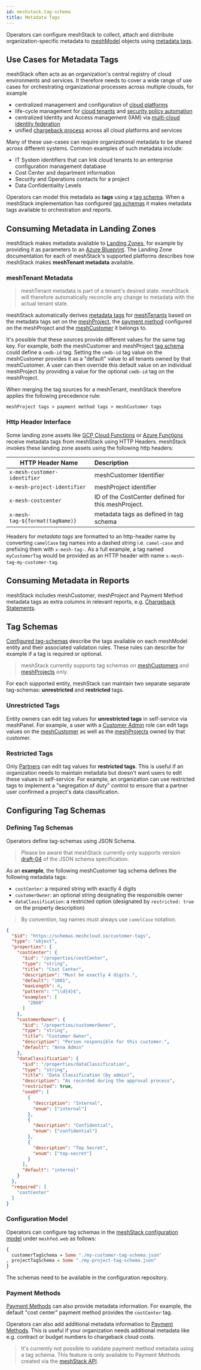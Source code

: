 ```yaml
---
id: meshstack.tag-schema
title: Metadata Tags
---
```


Operators can configure meshStack to collect, attach and distribute organization-specific metadata to [meshModel](meshcloud.index.md) objects using [metadata tags](./meshcloud.tag-schema.md).

## Use Cases for Metadata Tags

meshStack often acts as an organization's central registry of cloud environments and services. It therefore needs to cover
a wide range of use cases for orchestrating organizational processes across multiple clouds, for example

- centralized management and configuration of [cloud platforms](./meshcloud.platform-location.md)
- life-cycle management for [cloud tenants](meshcloud.tenant.md) and [security policy automation](./meshcloud.landing-zones.md)
- centralized Identity and Access management (IAM) via [multi-cloud identity federation](meshstack.identity-federation.md)
- unified [chargeback process](./meshcloud.project-metering.md) across all cloud platforms and services

Many of these use-cases can require organizational metadata to be shared across different systems. Common examples of
such metadata include:

- IT System identifiers that can link cloud tenants to an enterprise configuration management database
- Cost Center and department information
- Security and Operations contacts for a project
- Data Confidentiality Levels

Operators can model this metadata as **tags** using a [tag schema](#tag-schemas). When a meshStack implementation has configured [tag schemas](#tag-schemas) it makes metadata tags available to orchestration and reports.

## Consuming Metadata in Landing Zones

meshStack makes metadata available to [Landing Zones](./meshcloud.landing-zones.md), for example by providing it as parameters to an [Azure Blueprint](meshstack.azure.landing-zones.md). The Landing Zone documentation for each of meshStack's supported platforms describes how meshStack makes **meshTenant metadata** available.

### meshTenant Metadata

> meshTenant metadata is part of a tenant's desired state. meshStack will therefore automatically reconcile any change to metadata with the actual tenant state.

meshStack automatically derives [metadata tags](./meshcloud.tag-schema.md) for [meshTenants](./meshcloud.tenant.md) based on the metadata tags set on the [meshProject](./meshcloud.project.md), the [payment method](./meshcloud.project-metering.md#payment-methods) configured on the meshProject and
the [meshCustomer](./meshcloud.customer.md) it belongs to.

It's possible that these sources provide different values for the same tag key. For example, both the meshCustomer and
meshProject [tag schema](#tag-schemas) could define a `cmdb-id` tag. Setting the `cmdb-id` tag value on the
meshCustomer provides it as a "default" value to all tenants owned by that meshCustomer. A user can then override
this default value on an individual meshProject by providing a value for the optional `cmdb-id` tag on the meshProject.

When merging the tag sources for a meshTenant, meshStack therefore applies the following precedence rule:

```text
meshProject tags > payment method tags > meshCustomer tags
```

### Http Header Interface

Some landing zone assets like [GCP Cloud Functions](meshstack.gcp.landing-zones.md) or [Azure Functions](./meshstack.azure.landing-zones.md) receive metadata tags from meshStack using HTTP Headers. meshStack invokes these landing zone assets using the following http headers:


| HTTP Header Name                | Description                                        |
| ------------------------------- | :------------------------------------------------- |
| `x-mesh-customer-identifier`    | meshCustomer Identifier                            |
| `x-mesh-project-identifier`     | meshProject identifier                             |
| `x-mesh-costcenter`             | ID of the CostCenter defined for this meshProject. |
| `x-mesh-tag-${format(tagName)}` | metadata tags as defined in tag schema             |

Headers for *metadata tags* are formatted to an http-header name by converting `camelCase` tag names into a dashed string i.e. `camel-case` and prefixing them with `x-mesh-tag-`.
As a full example, a tag named `myCustomerTag` would be provided as an HTTP header with name `x-mesh-tag-my-customer-tag`.

## Consuming Metadata in Reports

meshStack includes meshCustomer, meshProject and Payment Method metadata tags as extra columns in relevant reports, e.g. [Chargeback Statements](./meshcloud.project-metering.md#chargeback-statements).

## Tag Schemas

[Configured tag-schemas](meshstack.tag-schema.md) describe the tags available on each meshModel entity and
their associated validation rules. These rules can describe for example if a tag is required or optional.

> meshStack currently supports tag schemas on [meshCustomers](meshcloud.customer.md) and [meshProjects](meshcloud.project.md) only.

For each supported entity, meshStack can maintain two separate separate tag-schemas: **unrestricted** and **restricted** tags.

### Unrestricted Tags

Entity owners can edit tag values for **unrestricted tags** in self-service via meshPanel. For example, a user with a [Customer Admin](./meshcloud.customer.md#assign-meshcustomer-roles) role can edit tags values on the [meshCustomer](meshcloud.customer.md) as well as the [meshProjects](meshcloud.project.md) owned by that customer.

### Restricted Tags

Only [Partners](./administration.index.md) can edit tag values for **restricted tags**. This is useful if an organization
needs to maintain metadata but doesn't want users to edit these values in self-service. For example, an organization can use restricted tags to implement a "segregation of duty" control to ensure that a partner
user confirmed a project's data classification.

## Configuring Tag Schemas

### Defining Tag Schemas

Operators define tag-schemas using JSON Schema.

> Please be aware that meshStack currently only supports version [draft-04](http://json-schema.org/draft-04/schema#) of the JSON schema specification.

As an **example**, the following meshCustomer tag schema defines the following metadata tags:

- `costCenter`: a required string with exactly 4 digits
- `customerOwner`: an optional string designating the responsible owner
- `dataClassification`: a restricted option (designated by `restricted: true` on the property description)

> By convention, tag names must always use `camelCase` notation.

```JSON
{
  "$id": "https://schemas.meshcloud.io/customer-tags",
  "type": "object",
  "properties": {
    "costCenter": {
      "$id": "/properties/costCenter",
      "type": "string",
      "title": "Cost Center",
      "description": "Must be exactly 4 digits.",
      "default": "1001",
      "maxLength": 4,
      "pattern": "^\\d{4}$",
      "examples": [
        "2860"
      ]
    },
    "customerOwner": {
      "$id": "/properties/customerOwner",
      "type": "string",
      "title": "Customer Owner",
      "description": "Person responsible for this customer.",
      "default": "Anna Admin"
    },
    "dataClassification": {
      "$id": "/properties/dataClassification",
      "type": "string",
      "title": "Data Classification (by admin)",
      "description": "As recorded during the approval process",
      "restricted": true,
      "oneOf": [
        {
          "description": "Internal",
          "enum": ["internal"]
        },
        {
          "description": "Confidential",
          "enum": ["confidential"]
        },
        {
          "description": "Top Secret",
          "enum": ["top-secret"]
        }
      ],
      "default": "internal"
    }
  },
  "required": [
    "costCenter"
  ]
}
```

### Configuration Model

Operators can configure tag schemas in the [meshStack configuration model](meshstack.configuration.md) under `meshfed.web` as follows:

```haskell
{
  customerTagSchema = Some "./my-customer-tag-schema.json"
, projectTagSchema = Some "./my-project-tag-schema.json"
}
```

The schemas need to be available in the configuration repository.

### Payment Methods

[Payment Methods](meshcloud.project-metering.md#payment-methods) can also provide metadata information. For example,
the default "cost center" payment method provides the `costCenter` tag.

Operators can also add additional metadata information to [Payment Methods](meshcloud.project-metering.md#payment-methods).
This is useful if your organization needs additional metadata like e.g. contract or budget numbers to chargeback cloud costs.

> It's currently not possible to validate payment method metadata using a tag schema. This feature is only available to Payment Methods created via the [meshStack API](./meshstack.api.md).

